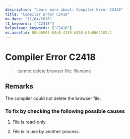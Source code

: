 ```yaml
---
description: "Learn more about: Compiler Error C2418"
title: "Compiler Error C2418"
ms.date: "11/04/2016"
f1_keywords: ["C2418"]
helpviewer_keywords: ["C2418"]
ms.assetid: 00e4690f-04a0-4159-b358-b1e0664102c1
---
```

# Compiler Error C2418

> cannot delete browser file: filename

## Remarks

The compiler could not delete the browser file.

### To fix by checking the following possible causes

1. File is read-only.

1. File is in use by another process.
